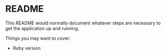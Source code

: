 # README

This README would normally document whatever steps are necessary to get the
application up and running.

Things you may want to cover:

* Ruby version











